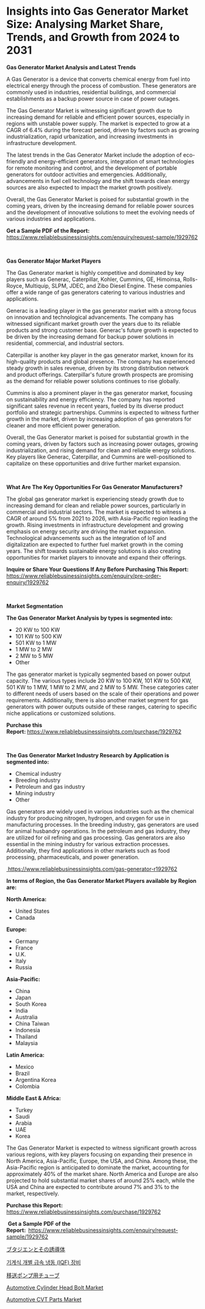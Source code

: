 <p><h1>Insights into Gas Generator Market Size: Analysing Market Share, Trends, and Growth from 2024 to 2031</h1></p><p><strong>Gas Generator Market Analysis and Latest Trends</strong></p>
<p><p>A Gas Generator is a device that converts chemical energy from fuel into electrical energy through the process of combustion. These generators are commonly used in industries, residential buildings, and commercial establishments as a backup power source in case of power outages.</p><p>The Gas Generator Market is witnessing significant growth due to increasing demand for reliable and efficient power sources, especially in regions with unstable power supply. The market is expected to grow at a CAGR of 6.4% during the forecast period, driven by factors such as growing industrialization, rapid urbanization, and increasing investments in infrastructure development.</p><p>The latest trends in the Gas Generator Market include the adoption of eco-friendly and energy-efficient generators, integration of smart technologies for remote monitoring and control, and the development of portable generators for outdoor activities and emergencies. Additionally, advancements in fuel cell technology and the shift towards clean energy sources are also expected to impact the market growth positively.</p><p>Overall, the Gas Generator Market is poised for substantial growth in the coming years, driven by the increasing demand for reliable power sources and the development of innovative solutions to meet the evolving needs of various industries and applications.</p></p>
<p><strong>Get a Sample PDF of the Report:&nbsp;</strong> <a href="https://www.reliablebusinessinsights.com/enquiry/request-sample/1929762">https://www.reliablebusinessinsights.com/enquiry/request-sample/1929762</a></p>
<p>&nbsp;</p>
<p><strong>Gas Generator Major Market Players</strong></p>
<p><p>The Gas Generator market is highly competitive and dominated by key players such as Generac, Caterpillar, Kohler, Cummins, GE, Himoinsa, Rolls-Royce, Multiquip, SLPM, JDEC, and Zibo Diesel Engine. These companies offer a wide range of gas generators catering to various industries and applications.</p><p>Generac is a leading player in the gas generator market with a strong focus on innovation and technological advancements. The company has witnessed significant market growth over the years due to its reliable products and strong customer base. Generac's future growth is expected to be driven by the increasing demand for backup power solutions in residential, commercial, and industrial sectors.</p><p>Caterpillar is another key player in the gas generator market, known for its high-quality products and global presence. The company has experienced steady growth in sales revenue, driven by its strong distribution network and product offerings. Caterpillar's future growth prospects are promising as the demand for reliable power solutions continues to rise globally.</p><p>Cummins is also a prominent player in the gas generator market, focusing on sustainability and energy efficiency. The company has reported significant sales revenue in recent years, fueled by its diverse product portfolio and strategic partnerships. Cummins is expected to witness further growth in the market, driven by increasing adoption of gas generators for cleaner and more efficient power generation.</p><p>Overall, the Gas Generator market is poised for substantial growth in the coming years, driven by factors such as increasing power outages, growing industrialization, and rising demand for clean and reliable energy solutions. Key players like Generac, Caterpillar, and Cummins are well-positioned to capitalize on these opportunities and drive further market expansion.</p></p>
<p>&nbsp;</p>
<p><strong>What Are The Key Opportunities For Gas Generator Manufacturers?</strong></p>
<p><p>The global gas generator market is experiencing steady growth due to increasing demand for clean and reliable power sources, particularly in commercial and industrial sectors. The market is expected to witness a CAGR of around 5% from 2021 to 2026, with Asia-Pacific region leading the growth. Rising investments in infrastructure development and growing emphasis on energy security are driving the market expansion. Technological advancements such as the integration of IoT and digitalization are expected to further fuel market growth in the coming years. The shift towards sustainable energy solutions is also creating opportunities for market players to innovate and expand their offerings.</p></p>
<p><strong>Inquire or Share Your Questions If Any Before Purchasing This Report:</strong> <a href="https://www.reliablebusinessinsights.com/enquiry/pre-order-enquiry/1929762">https://www.reliablebusinessinsights.com/enquiry/pre-order-enquiry/1929762</a></p>
<p>&nbsp;</p>
<p><strong>Market Segmentation</strong></p>
<p><strong>The Gas Generator Market Analysis by types is segmented into:</strong></p>
<p><ul><li>20 KW to 100 KW</li><li>101 KW to 500 KW</li><li>501 KW to 1 MW</li><li>1 MW to 2 MW</li><li>2 MW to 5 MW</li><li>Other</li></ul></p>
<p><p>The gas generator market is typically segmented based on power output capacity. The various types include 20 KW to 100 KW, 101 KW to 500 KW, 501 KW to 1 MW, 1 MW to 2 MW, and 2 MW to 5 MW. These categories cater to different needs of users based on the scale of their operations and power requirements. Additionally, there is also another market segment for gas generators with power outputs outside of these ranges, catering to specific niche applications or customized solutions.</p></p>
<p><strong>Purchase this Report:&nbsp;</strong><a href="https://www.reliablebusinessinsights.com/purchase/1929762">https://www.reliablebusinessinsights.com/purchase/1929762</a></p>
<p>&nbsp;</p>
<p><strong>The Gas Generator Market Industry Research by Application is segmented into:</strong></p>
<p><ul><li>Chemical industry</li><li>Breeding industry</li><li>Petroleum and gas industry</li><li>Mining industry</li><li>Other</li></ul></p>
<p><p>Gas generators are widely used in various industries such as the chemical industry for producing nitrogen, hydrogen, and oxygen for use in manufacturing processes. In the breeding industry, gas generators are used for animal husbandry operations. In the petroleum and gas industry, they are utilized for oil refining and gas processing. Gas generators are also essential in the mining industry for various extraction processes. Additionally, they find applications in other markets such as food processing, pharmaceuticals, and power generation.</p></p>
<p><a href="https://www.reliablebusinessinsights.com/gas-generator-r1929762">&nbsp;https://www.reliablebusinessinsights.com/gas-generator-r1929762</a></p>
<p><strong>In terms of Region, the Gas Generator Market Players available by Region are:</strong></p>
<p>
    <p> <strong> North America: </strong>
        <ul>
            <li>United States</li>
            <li>Canada</li>
        </ul>
        </p> 
    <p> <strong> Europe: </strong>
        <ul>
            <li>Germany</li>
            <li>France</li>
            <li>U.K.</li>
            <li>Italy</li>
            <li>Russia</li>
        </ul>
        </p> 
    <p> <strong> Asia-Pacific: </strong>
        <ul>
            <li>China</li>
            <li>Japan</li>
            <li>South Korea</li>
            <li>India</li>
            <li>Australia</li>
            <li>China Taiwan</li>
            <li>Indonesia</li>
            <li>Thailand</li>
            <li>Malaysia</li>
        </ul>
        </p> 
    <p> <strong> Latin America: </strong>
        <ul>
            <li>Mexico</li>
            <li>Brazil</li>
            <li>Argentina Korea</li>
            <li>Colombia</li>
        </ul>
        </p> 
    <p> <strong> Middle East & Africa: </strong>
        <ul>
            <li>Turkey</li>
            <li>Saudi</li>
            <li>Arabia</li>
            <li>UAE</li>
            <li>Korea</li>
        </ul>
    </p>
    </p>
<p><p>The Gas Generator Market is expected to witness significant growth across various regions, with key players focusing on expanding their presence in North America, Asia-Pacific, Europe, the USA, and China. Among these, the Asia-Pacific region is anticipated to dominate the market, accounting for approximately 40% of the market share. North America and Europe are also projected to hold substantial market shares of around 25% each, while the USA and China are expected to contribute around 7% and 3% to the market, respectively.</p></p>
<p><strong>Purchase this Report: </strong><a href="https://www.reliablebusinessinsights.com/purchase/1929762">https://www.reliablebusinessinsights.com/purchase/1929762</a></p>
<p>&nbsp;<strong>Get a Sample PDF of the Report:&nbsp;&nbsp;</strong><a href="https://www.reliablebusinessinsights.com/enquiry/request-sample/1929762">https://www.reliablebusinessinsights.com/enquiry/request-sample/1929762</a></p>
<p><strong></strong></p>
<p><p><a href="https://github.com/sghwr779811674/Market-Research-Report-List-2/blob/main/5320371117281.md">ブタジエンとその誘導体</a></p><p><a href="https://medium.com/@tammyholmes1955/%EA%B8%80%EB%A1%9C%EB%B2%8C-%EA%B8%B0%EA%B3%84%EC%8B%9D-%EA%B0%9C%EB%B3%84-%ED%80%B5-%EB%83%89%EB%8F%99-iqf-%EC%9E%A5%EB%B9%84-%EC%8B%9C%EC%9E%A5%EC%9D%98-%ED%8F%AC%EA%B4%84%EC%A0%81%EC%9D%B8-%EB%B6%84%EC%84%9D-%EC%84%B1%EC%9E%A5-%EC%B6%94%EC%84%B8-%EB%B0%8F-%EC%8B%9C%EC%9E%A5-%EC%98%88%EC%B8%A1-2024-2031-d2579354eaa2">기계식 개별 급속 냉동 (IQF) 장비</a></p><p><a href="https://medium.com/@tamaracsmith02024/%E3%82%B0%E3%83%AD%E3%83%BC%E3%83%90%E3%83%AB%E3%83%88%E3%83%A9%E3%83%B3%E3%82%B9%E3%83%95%E3%82%A1%E3%83%BC%E3%83%9D%E3%83%B3%E3%83%97%E3%83%81%E3%83%A5%E3%83%BC%E3%83%93%E3%83%B3%E3%82%B0%E5%B8%82%E5%A0%B4%E3%82%BB%E3%82%AF%E3%82%BF%E3%83%BC-%E7%A8%AE%E9%A1%9E-%E3%82%A2%E3%83%97%E3%83%AA%E3%82%B1%E3%83%BC%E3%82%B7%E3%83%A7%E3%83%B3-%E5%B8%82%E5%A0%B4%E3%83%97%E3%83%AC%E3%83%BC%E3%83%A4%E3%83%BC%E3%81%AE%E6%88%A6%E7%95%A5-%E5%9C%B0%E5%9F%9F%E3%81%AE%E6%88%90%E9%95%B7%E3%82%A4%E3%83%B3%E3%82%B5%E3%82%A4%E3%83%88-%E5%B0%86%E6%9D%A5%E3%81%AE%E4%BA%88%E6%B8%AC-2024%E5%B9%B4-2031%E5%B9%B4-24d33f33092e">移送ポンプ用チューブ</a></p><p><a href="https://github.com/Valeridd446677/Market-Research-Report-List-1/blob/main/automotive-cylinder-head-bolt-market.md">Automotive Cylinder Head Bolt Market</a></p><p><a href="https://github.com/IzaiahBartell/Market-Research-Report-List-1/blob/main/automotive-cvt-parts-market.md">Automotive CVT Parts Market</a></p></p>